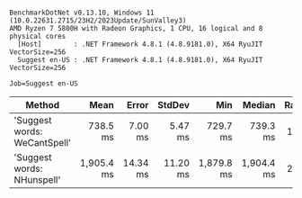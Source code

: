 ```

BenchmarkDotNet v0.13.10, Windows 11 (10.0.22631.2715/23H2/2023Update/SunValley3)
AMD Ryzen 7 5800H with Radeon Graphics, 1 CPU, 16 logical and 8 physical cores
  [Host]        : .NET Framework 4.8.1 (4.8.9181.0), X64 RyuJIT VectorSize=256
  Suggest en-US : .NET Framework 4.8.1 (4.8.9181.0), X64 RyuJIT VectorSize=256

Job=Suggest en-US  

```
| Method                       | Mean       | Error    | StdDev   | Min        | Median     | Ratio | RatioSD |
|----------------------------- |-----------:|---------:|---------:|-----------:|-----------:|------:|--------:|
| &#39;Suggest words: WeCantSpell&#39; |   738.5 ms |  7.00 ms |  5.47 ms |   729.7 ms |   739.3 ms |  1.00 |    0.00 |
| &#39;Suggest words: NHunspell&#39;   | 1,905.4 ms | 14.34 ms | 11.20 ms | 1,879.8 ms | 1,904.4 ms |  2.58 |    0.02 |
